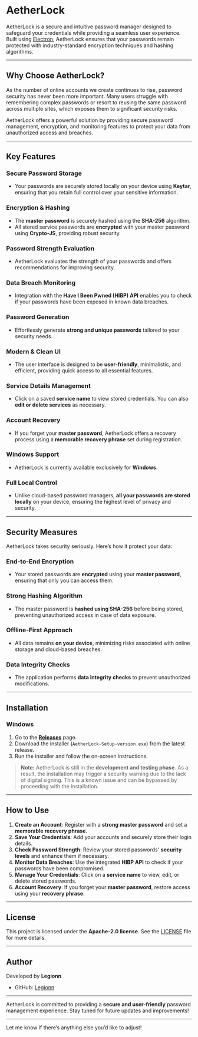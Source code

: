 # AetherLock

AetherLock is a secure and intuitive password manager designed to safeguard your credentials while providing a seamless user experience. Built using [Electron](https://www.electronjs.org/), AetherLock ensures that your passwords remain protected with industry-standard encryption techniques and hashing algorithms.

---

## Why Choose AetherLock?

As the number of online accounts we create continues to rise, password security has never been more important. Many users struggle with remembering complex passwords or resort to reusing the same password across multiple sites, which exposes them to significant security risks.

AetherLock offers a powerful solution by providing secure password management, encryption, and monitoring features to protect your data from unauthorized access and breaches.

---

## Key Features

### Secure Password Storage
- Your passwords are securely stored locally on your device using **Keytar**, ensuring that you retain full control over your sensitive information.

### Encryption & Hashing
- The **master password** is securely hashed using the **SHA-256** algorithm.
- All stored service passwords are **encrypted** with your master password using **Crypto-JS**, providing robust security.

### Password Strength Evaluation
- AetherLock evaluates the strength of your passwords and offers recommendations for improving security.

### Data Breach Monitoring
- Integration with the **Have I Been Pwned (HIBP) API** enables you to check if your passwords have been exposed in known data breaches.

### Password Generation
- Effortlessly generate **strong and unique passwords** tailored to your security needs.

### Modern & Clean UI
- The user interface is designed to be **user-friendly**, minimalistic, and efficient, providing quick access to all essential features.

### Service Details Management
- Click on a saved **service name** to view stored credentials. You can also **edit or delete services** as necessary.

### Account Recovery
- If you forget your **master password**, AetherLock offers a recovery process using a **memorable recovery phrase** set during registration.

### Windows Support
- AetherLock is currently available exclusively for **Windows**.

### Full Local Control
- Unlike cloud-based password managers, **all your passwords are stored locally** on your device, ensuring the highest level of privacy and security.

---

## Security Measures

AetherLock takes security seriously. Here’s how it protect your data:

### End-to-End Encryption
- Your stored passwords are **encrypted** using your **master password**, ensuring that only you can access them.

### Strong Hashing Algorithm
- The master password is **hashed using SHA-256** before being stored, preventing unauthorized access in case of data exposure.

### Offline-First Approach
- All data remains **on your device**, minimizing risks associated with online storage and cloud-based breaches.

### Data Integrity Checks
- The application performs **data integrity checks** to prevent unauthorized modifications.

---

## Installation

### Windows
1. Go to the **[Releases](https://github.com/Legionn-cs50/AetherLock/releases/latest)** page.
2. Download the installer (`AetherLock-Setup-version.exe`) from the latest release.
3. Run the installer and follow the on-screen instructions.

> **Note:** AetherLock is still in the **development and testing phase**. As a result, the installation may trigger a security warning due to the lack of digital signing. This is a known issue and can be bypassed by proceeding with the installation.

---

## How to Use

1. **Create an Account**: Register with a **strong master password** and set a **memorable recovery phrase**.
2. **Save Your Credentials**: Add your accounts and securely store their login details.
3. **Check Password Strength**: Review your stored passwords' **security levels** and enhance them if necessary.
4. **Monitor Data Breaches**: Use the integrated **HIBP API** to check if your passwords have been compromised.
5. **Manage Your Credentials**: Click on a **service name** to view, edit, or delete stored passwords.
6. **Account Recovery**: If you forget your **master password**, restore access using your **recovery phrase**.

---

## License

This project is licensed under the **Apache-2.0 license**. See the [LICENSE](https://github.com/Legionn-cs50/AetherLock?tab=Apache-2.0-1-ov-file#) file for more details.

---

## Author

Developed by **Legionn**  
- GitHub: [Legionn](https://github.com/Legionn-cs50)  
---

AetherLock is committed to providing a **secure and user-friendly** password management experience. Stay tuned for future updates and improvements!

---

Let me know if there’s anything else you’d like to adjust!

